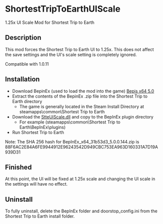 # ShortestTripToEarthUIScale
1.25x UI Scale Mod for Shortest Trip to Earth

## Description
This mod forces the Shortest Trip to Earth UI to 1.25x.  This does not affect the save settings and the UI's scale setting is completely ignored.

Compatible with 1.0.11


## Installation
- Download BepinEx (used to load the mod into the game)  [Bepis x64 5.0](https://builds.bepis.io/builds/bepinex_be/BepInEx_x64_31b53d3_5.0.0.144.zip)
- Extract the contents of the BepinEx .zip file into the Shortest Trip to Earth directory
  - The game is generally located in the Steam Install Directory at steamapps\common\Shortest Trip to Earth
- Download the [StteUiScale.dll](https://github.com/NBKRedSpy/ShortestTripToEarthUIScale/releases/download/v1.0/StteUiScale.dll) and copy to the BepInEx plugin directory
  - For example (steamapps\common\Shortest Trip to Earth\BepInEx\plugins)
- Run Shortest Trip to Earth

Note:  The SHA 256 hash for BepInEx_x64_31b53d3_5.0.0.144.zip is 88F6AC2E84A6FE9944912E96243542D949CBC753EA963D160331A7D19A939D31

## Finished
At this point, the UI will be fixed at 1.25x scale and changing the UI scale in the settings will have no effect.

## Uninstall
To fully uninstall, delete the BepInEx folder and doorstop_config.ini from the Shortest Trip to Earth install folder.

